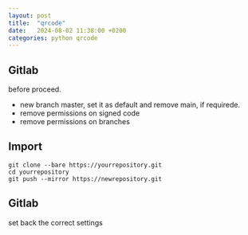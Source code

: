 ```yaml
---
layout: post
title:  "qrcode"
date:   2024-08-02 11:38:00 +0200
categories: python qrcode
---
```


## Gitlab
before proceed.     
- new branch master, set it as default and remove main, if requirede.       
- remove permissions on signed code      
- remove permissions on branches     

## Import
```
git clone --bare https://yourrepository.git
cd yourrepository
git push --mirror https://newrepository.git
```

## Gitlab
set back the correct settings         

